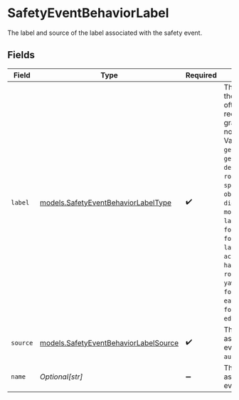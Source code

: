 # SafetyEventBehaviorLabel

The label and source of the label associated with the safety event.


## Fields

| Field                                                                                                                                                                                                                                                                                                                                                                                                                                                                                                                                                                                                                                                                | Type                                                                                                                                                                                                                                                                                                                                                                                                                                                                                                                                                                                                                                                                 | Required                                                                                                                                                                                                                                                                                                                                                                                                                                                                                                                                                                                                                                                             | Description                                                                                                                                                                                                                                                                                                                                                                                                                                                                                                                                                                                                                                                          | Example                                                                                                                                                                                                                                                                                                                                                                                                                                                                                                                                                                                                                                                              |
| -------------------------------------------------------------------------------------------------------------------------------------------------------------------------------------------------------------------------------------------------------------------------------------------------------------------------------------------------------------------------------------------------------------------------------------------------------------------------------------------------------------------------------------------------------------------------------------------------------------------------------------------------------------------- | -------------------------------------------------------------------------------------------------------------------------------------------------------------------------------------------------------------------------------------------------------------------------------------------------------------------------------------------------------------------------------------------------------------------------------------------------------------------------------------------------------------------------------------------------------------------------------------------------------------------------------------------------------------------- | -------------------------------------------------------------------------------------------------------------------------------------------------------------------------------------------------------------------------------------------------------------------------------------------------------------------------------------------------------------------------------------------------------------------------------------------------------------------------------------------------------------------------------------------------------------------------------------------------------------------------------------------------------------------- | -------------------------------------------------------------------------------------------------------------------------------------------------------------------------------------------------------------------------------------------------------------------------------------------------------------------------------------------------------------------------------------------------------------------------------------------------------------------------------------------------------------------------------------------------------------------------------------------------------------------------------------------------------------------- | -------------------------------------------------------------------------------------------------------------------------------------------------------------------------------------------------------------------------------------------------------------------------------------------------------------------------------------------------------------------------------------------------------------------------------------------------------------------------------------------------------------------------------------------------------------------------------------------------------------------------------------------------------------------- |
| `label`                                                                                                                                                                                                                                                                                                                                                                                                                                                                                                                                                                                                                                                              | [models.SafetyEventBehaviorLabelType](../models/safetyeventbehaviorlabeltype.md)                                                                                                                                                                                                                                                                                                                                                                                                                                                                                                                                                                                     | :heavy_check_mark:                                                                                                                                                                                                                                                                                                                                                                                                                                                                                                                                                                                                                                                   | The label associated with the safety event. This list often changes, so it is recommended that clients gracefully handle any types not enumerated in this list. Valid values: `genericTailgating`, `genericDistraction`, `defensiveDriving`, `rollingStop`, `nearCollison`, `speeding`, `obstructedCamera`, `didNotYield`, `noSeatbelt`, `mobileUsage`, `drowsy`, `laneDeparture`, `followingDistanceSevere`, `followingDistanceModerate`, `lateResponse`, `acceleration`, `braking`, `harshTurn`, `crash`, `rolloverProtection`, `yawControl`, `ranRedLight`, `forwardCollisionWarning`, `eatingDrinking`, `smoking`, `followingDistance`, `edgeDistractedDriving`. |                                                                                                                                                                                                                                                                                                                                                                                                                                                                                                                                                                                                                                                                      |
| `source`                                                                                                                                                                                                                                                                                                                                                                                                                                                                                                                                                                                                                                                             | [models.SafetyEventBehaviorLabelSource](../models/safetyeventbehaviorlabelsource.md)                                                                                                                                                                                                                                                                                                                                                                                                                                                                                                                                                                                 | :heavy_check_mark:                                                                                                                                                                                                                                                                                                                                                                                                                                                                                                                                                                                                                                                   | The source of the label associated with the safety event. Valid values: `automated`, `userGenerated`.                                                                                                                                                                                                                                                                                                                                                                                                                                                                                                                                                                |                                                                                                                                                                                                                                                                                                                                                                                                                                                                                                                                                                                                                                                                      |
| `name`                                                                                                                                                                                                                                                                                                                                                                                                                                                                                                                                                                                                                                                               | *Optional[str]*                                                                                                                                                                                                                                                                                                                                                                                                                                                                                                                                                                                                                                                      | :heavy_minus_sign:                                                                                                                                                                                                                                                                                                                                                                                                                                                                                                                                                                                                                                                   | The name of the label associated with the safety event.                                                                                                                                                                                                                                                                                                                                                                                                                                                                                                                                                                                                              | Tailgating                                                                                                                                                                                                                                                                                                                                                                                                                                                                                                                                                                                                                                                           |
